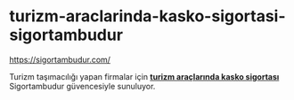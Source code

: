 # turizm-araclarinda-kasko-sigortasi-sigortambudur
https://sigortambudur.com/


Turizm taşımacılığı yapan firmalar için [**turizm araçlarında kasko sigortası**](https://sigortambudur.com/) Sigortambudur güvencesiyle sunuluyor.
